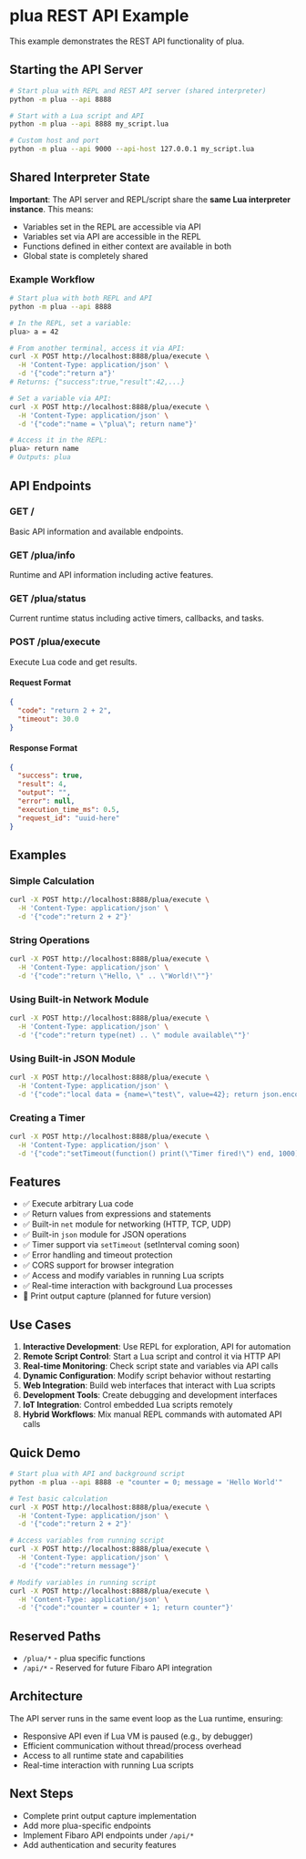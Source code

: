 # plua REST API Example

This example demonstrates the REST API functionality of plua.

## Starting the API Server

```bash
# Start plua with REPL and REST API server (shared interpreter)
python -m plua --api 8888

# Start with a Lua script and API
python -m plua --api 8888 my_script.lua

# Custom host and port
python -m plua --api 9000 --api-host 127.0.0.1 my_script.lua
```

## Shared Interpreter State

**Important**: The API server and REPL/script share the **same Lua interpreter instance**. This means:

- Variables set in the REPL are accessible via API
- Variables set via API are accessible in the REPL
- Functions defined in either context are available in both
- Global state is completely shared

### Example Workflow

```bash
# Start plua with both REPL and API
python -m plua --api 8888

# In the REPL, set a variable:
plua> a = 42

# From another terminal, access it via API:
curl -X POST http://localhost:8888/plua/execute \
  -H 'Content-Type: application/json' \
  -d '{"code":"return a"}'
# Returns: {"success":true,"result":42,...}

# Set a variable via API:
curl -X POST http://localhost:8888/plua/execute \
  -H 'Content-Type: application/json' \
  -d '{"code":"name = \"plua\"; return name"}'

# Access it in the REPL:
plua> return name
# Outputs: plua
```

## API Endpoints

### GET /
Basic API information and available endpoints.

### GET /plua/info
Runtime and API information including active features.

### GET /plua/status
Current runtime status including active timers, callbacks, and tasks.

### POST /plua/execute
Execute Lua code and get results.

#### Request Format
```json
{
  "code": "return 2 + 2",
  "timeout": 30.0
}
```

#### Response Format
```json
{
  "success": true,
  "result": 4,
  "output": "",
  "error": null,
  "execution_time_ms": 0.5,
  "request_id": "uuid-here"
}
```

## Examples

### Simple Calculation
```bash
curl -X POST http://localhost:8888/plua/execute \
  -H 'Content-Type: application/json' \
  -d '{"code":"return 2 + 2"}'
```

### String Operations
```bash
curl -X POST http://localhost:8888/plua/execute \
  -H 'Content-Type: application/json' \
  -d '{"code":"return \"Hello, \" .. \"World!\""}'
```

### Using Built-in Network Module
```bash
curl -X POST http://localhost:8888/plua/execute \
  -H 'Content-Type: application/json' \
  -d '{"code":"return type(net) .. \" module available\""}'
```

### Using Built-in JSON Module  
```bash
curl -X POST http://localhost:8888/plua/execute \
  -H 'Content-Type: application/json' \
  -d '{"code":"local data = {name=\"test\", value=42}; return json.encode(data)"}'
```

### Creating a Timer
```bash
curl -X POST http://localhost:8888/plua/execute \
  -H 'Content-Type: application/json' \
  -d '{"code":"setTimeout(function() print(\"Timer fired!\") end, 1000); return \"Timer created\""}'
```

## Features

- ✅ Execute arbitrary Lua code
- ✅ Return values from expressions and statements
- ✅ Built-in `net` module for networking (HTTP, TCP, UDP)
- ✅ Built-in `json` module for JSON operations
- ✅ Timer support via `setTimeout` (setInterval coming soon)
- ✅ Error handling and timeout protection
- ✅ CORS support for browser integration
- ✅ Access and modify variables in running Lua scripts
- ✅ Real-time interaction with background Lua processes
- 🔄 Print output capture (planned for future version)

## Use Cases

1. **Interactive Development**: Use REPL for exploration, API for automation
2. **Remote Script Control**: Start a Lua script and control it via HTTP API
3. **Real-time Monitoring**: Check script state and variables via API calls
4. **Dynamic Configuration**: Modify script behavior without restarting
5. **Web Integration**: Build web interfaces that interact with Lua scripts
6. **Development Tools**: Create debugging and development interfaces
7. **IoT Integration**: Control embedded Lua scripts remotely
8. **Hybrid Workflows**: Mix manual REPL commands with automated API calls

## Quick Demo

```bash
# Start plua with API and background script
python -m plua --api 8888 -e "counter = 0; message = 'Hello World'"

# Test basic calculation
curl -X POST http://localhost:8888/plua/execute \
  -H 'Content-Type: application/json' \
  -d '{"code":"return 2 + 2"}'

# Access variables from running script
curl -X POST http://localhost:8888/plua/execute \
  -H 'Content-Type: application/json' \
  -d '{"code":"return message"}'

# Modify variables in running script
curl -X POST http://localhost:8888/plua/execute \
  -H 'Content-Type: application/json' \
  -d '{"code":"counter = counter + 1; return counter"}'
```

## Reserved Paths

- `/plua/*` - plua specific functions
- `/api/*` - Reserved for future Fibaro API integration

## Architecture

The API server runs in the same event loop as the Lua runtime, ensuring:

- Responsive API even if Lua VM is paused (e.g., by debugger)
- Efficient communication without thread/process overhead
- Access to all runtime state and capabilities
- Real-time interaction with running Lua scripts

## Next Steps

- Complete print output capture implementation
- Add more plua-specific endpoints
- Implement Fibaro API endpoints under `/api/*`
- Add authentication and security features
